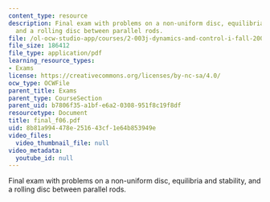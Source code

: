 ```yaml
---
content_type: resource
description: Final exam with problems on a non-uniform disc, equilibria and stability,
  and a rolling disc between parallel rods.
file: /ol-ocw-studio-app/courses/2-003j-dynamics-and-control-i-fall-2007/8b81a994478e251643cf1e64b853949e_final_f06.pdf
file_size: 186412
file_type: application/pdf
learning_resource_types:
- Exams
license: https://creativecommons.org/licenses/by-nc-sa/4.0/
ocw_type: OCWFile
parent_title: Exams
parent_type: CourseSection
parent_uid: b7806f35-a1bf-e6a2-0308-951f8c19f8df
resourcetype: Document
title: final_f06.pdf
uid: 8b81a994-478e-2516-43cf-1e64b853949e
video_files:
  video_thumbnail_file: null
video_metadata:
  youtube_id: null
---
```

Final exam with problems on a non-uniform disc, equilibria and stability, and a rolling disc between parallel rods.